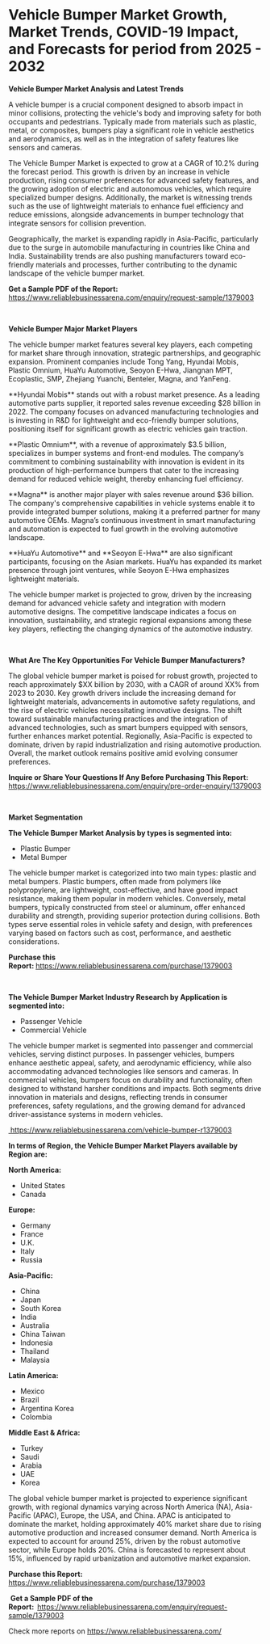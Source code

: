 <p><h1>Vehicle Bumper Market Growth, Market Trends, COVID-19 Impact, and Forecasts for period from 2025 - 2032</h1></p><p><strong>Vehicle Bumper Market Analysis and Latest Trends</strong></p>
<p><p>A vehicle bumper is a crucial component designed to absorb impact in minor collisions, protecting the vehicle's body and improving safety for both occupants and pedestrians. Typically made from materials such as plastic, metal, or composites, bumpers play a significant role in vehicle aesthetics and aerodynamics, as well as in the integration of safety features like sensors and cameras.</p><p>The Vehicle Bumper Market is expected to grow at a CAGR of 10.2% during the forecast period. This growth is driven by an increase in vehicle production, rising consumer preferences for advanced safety features, and the growing adoption of electric and autonomous vehicles, which require specialized bumper designs. Additionally, the market is witnessing trends such as the use of lightweight materials to enhance fuel efficiency and reduce emissions, alongside advancements in bumper technology that integrate sensors for collision prevention.</p><p>Geographically, the market is expanding rapidly in Asia-Pacific, particularly due to the surge in automobile manufacturing in countries like China and India. Sustainability trends are also pushing manufacturers toward eco-friendly materials and processes, further contributing to the dynamic landscape of the vehicle bumper market.</p></p>
<p><strong>Get a Sample PDF of the Report:&nbsp;</strong> <a href="https://www.reliablebusinessarena.com/enquiry/request-sample/1379003?utm_campaign=2033&utm_medium=2&utm_source=Github&utm_content=ia&utm_term=30032025&utm_id=vehicle-bumper">https://www.reliablebusinessarena.com/enquiry/request-sample/1379003</a></p>
<p>&nbsp;</p>
<p><strong>Vehicle Bumper Major Market Players</strong></p>
<p><p>The vehicle bumper market features several key players, each competing for market share through innovation, strategic partnerships, and geographic expansion. Prominent companies include Tong Yang, Hyundai Mobis, Plastic Omnium, HuaYu Automotive, Seoyon E-Hwa, Jiangnan MPT, Ecoplastic, SMP, Zhejiang Yuanchi, Benteler, Magna, and YanFeng.</p><p>**Hyundai Mobis** stands out with a robust market presence. As a leading automotive parts supplier, it reported sales revenue exceeding $28 billion in 2022. The company focuses on advanced manufacturing technologies and is investing in R&D for lightweight and eco-friendly bumper solutions, positioning itself for significant growth as electric vehicles gain traction.</p><p>**Plastic Omnium**, with a revenue of approximately $3.5 billion, specializes in bumper systems and front-end modules. The company’s commitment to combining sustainability with innovation is evident in its production of high-performance bumpers that cater to the increasing demand for reduced vehicle weight, thereby enhancing fuel efficiency.</p><p>**Magna** is another major player with sales revenue around $36 billion. The company's comprehensive capabilities in vehicle systems enable it to provide integrated bumper solutions, making it a preferred partner for many automotive OEMs. Magna’s continuous investment in smart manufacturing and automation is expected to fuel growth in the evolving automotive landscape.</p><p>**HuaYu Automotive** and **Seoyon E-Hwa** are also significant participants, focusing on the Asian markets. HuaYu has expanded its market presence through joint ventures, while Seoyon E-Hwa emphasizes lightweight materials.</p><p>The vehicle bumper market is projected to grow, driven by the increasing demand for advanced vehicle safety and integration with modern automotive designs. The competitive landscape indicates a focus on innovation, sustainability, and strategic regional expansions among these key players, reflecting the changing dynamics of the automotive industry.</p></p>
<p>&nbsp;</p>
<p><strong>What Are The Key Opportunities For Vehicle Bumper Manufacturers?</strong></p>
<p><p>The global vehicle bumper market is poised for robust growth, projected to reach approximately $XX billion by 2030, with a CAGR of around XX% from 2023 to 2030. Key growth drivers include the increasing demand for lightweight materials, advancements in automotive safety regulations, and the rise of electric vehicles necessitating innovative designs. The shift toward sustainable manufacturing practices and the integration of advanced technologies, such as smart bumpers equipped with sensors, further enhances market potential. Regionally, Asia-Pacific is expected to dominate, driven by rapid industrialization and rising automotive production. Overall, the market outlook remains positive amid evolving consumer preferences.</p></p>
<p><strong>Inquire or Share Your Questions If Any Before Purchasing This Report:</strong> <a href="https://www.reliablebusinessarena.com/enquiry/pre-order-enquiry/1379003?utm_campaign=2033&utm_medium=2&utm_source=Github&utm_content=ia&utm_term=30032025&utm_id=vehicle-bumper">https://www.reliablebusinessarena.com/enquiry/pre-order-enquiry/1379003</a></p>
<p>&nbsp;</p>
<p><strong>Market Segmentation</strong></p>
<p><strong>The Vehicle Bumper Market Analysis by types is segmented into:</strong></p>
<p><ul><li>Plastic Bumper</li><li>Metal Bumper</li></ul></p>
<p><p>The vehicle bumper market is categorized into two main types: plastic and metal bumpers. Plastic bumpers, often made from polymers like polypropylene, are lightweight, cost-effective, and have good impact resistance, making them popular in modern vehicles. Conversely, metal bumpers, typically constructed from steel or aluminum, offer enhanced durability and strength, providing superior protection during collisions. Both types serve essential roles in vehicle safety and design, with preferences varying based on factors such as cost, performance, and aesthetic considerations.</p></p>
<p><strong>Purchase this Report:&nbsp;</strong><a href="https://www.reliablebusinessarena.com/purchase/1379003?utm_campaign=2033&utm_medium=2&utm_source=Github&utm_content=ia&utm_term=30032025&utm_id=vehicle-bumper">https://www.reliablebusinessarena.com/purchase/1379003</a></p>
<p>&nbsp;</p>
<p><strong>The Vehicle Bumper Market Industry Research by Application is segmented into:</strong></p>
<p><ul><li>Passenger Vehicle</li><li>Commercial Vehicle</li></ul></p>
<p><p>The vehicle bumper market is segmented into passenger and commercial vehicles, serving distinct purposes. In passenger vehicles, bumpers enhance aesthetic appeal, safety, and aerodynamic efficiency, while also accommodating advanced technologies like sensors and cameras. In commercial vehicles, bumpers focus on durability and functionality, often designed to withstand harsher conditions and impacts. Both segments drive innovation in materials and designs, reflecting trends in consumer preferences, safety regulations, and the growing demand for advanced driver-assistance systems in modern vehicles.</p></p>
<p><a href="https://www.reliablebusinessarena.com/vehicle-bumper-r1379003?utm_campaign=2033&utm_medium=2&utm_source=Github&utm_content=ia&utm_term=30032025&utm_id=vehicle-bumper">&nbsp;https://www.reliablebusinessarena.com/vehicle-bumper-r1379003</a></p>
<p><strong>In terms of Region, the Vehicle Bumper Market Players available by Region are:</strong></p>
<p>
    <p> <strong> North America: </strong>
        <ul>
            <li>United States</li>
            <li>Canada</li>
        </ul>
        </p> 
    <p> <strong> Europe: </strong>
        <ul>
            <li>Germany</li>
            <li>France</li>
            <li>U.K.</li>
            <li>Italy</li>
            <li>Russia</li>
        </ul>
        </p> 
    <p> <strong> Asia-Pacific: </strong>
        <ul>
            <li>China</li>
            <li>Japan</li>
            <li>South Korea</li>
            <li>India</li>
            <li>Australia</li>
            <li>China Taiwan</li>
            <li>Indonesia</li>
            <li>Thailand</li>
            <li>Malaysia</li>
        </ul>
        </p> 
    <p> <strong> Latin America: </strong>
        <ul>
            <li>Mexico</li>
            <li>Brazil</li>
            <li>Argentina Korea</li>
            <li>Colombia</li>
        </ul>
        </p> 
    <p> <strong> Middle East & Africa: </strong>
        <ul>
            <li>Turkey</li>
            <li>Saudi</li>
            <li>Arabia</li>
            <li>UAE</li>
            <li>Korea</li>
        </ul>
    </p>
    </p>
<p><p>The global vehicle bumper market is projected to experience significant growth, with regional dynamics varying across North America (NA), Asia-Pacific (APAC), Europe, the USA, and China. APAC is anticipated to dominate the market, holding approximately 40% market share due to rising automotive production and increased consumer demand. North America is expected to account for around 25%, driven by the robust automotive sector, while Europe holds 20%. China is forecasted to represent about 15%, influenced by rapid urbanization and automotive market expansion.</p></p>
<p><strong>Purchase this Report: </strong><a href="https://www.reliablebusinessarena.com/purchase/1379003?utm_campaign=2033&utm_medium=2&utm_source=Github&utm_content=ia&utm_term=30032025&utm_id=vehicle-bumper">https://www.reliablebusinessarena.com/purchase/1379003</a></p>
<p>&nbsp;<strong>Get a Sample PDF of the Report:&nbsp;&nbsp;</strong><a href="https://www.reliablebusinessarena.com/enquiry/request-sample/1379003?utm_campaign=2033&utm_medium=2&utm_source=Github&utm_content=ia&utm_term=30032025&utm_id=vehicle-bumper">https://www.reliablebusinessarena.com/enquiry/request-sample/1379003</a></p>
<p><strong></strong></p>
<p>Check more reports on <a href="https://www.reliablebusinessarena.com/?utm_campaign=2033&utm_medium=2&utm_source=Github&utm_content=ia&utm_term=30032025&utm_id=vehicle-bumper">https://www.reliablebusinessarena.com/</a></p>